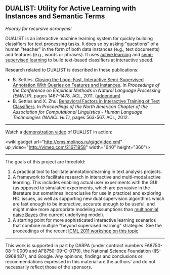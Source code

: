 ## DUALIST: Utility for Active Learning with Instances and Semantic Terms ##

_Hooray for recursive acronyms!_

DUALIST is an interactive machine learning system for quickly building classifiers for text processing tasks. It does so by asking "questions" of a human "teacher" in the form of both data instances (e.g., text documents) and features (e.g., words or phrases). It uses [active learning](http://www.cs.cmu.edu/~bsettles/pub/settles.activelearning.pdf) and [semi-supervised learning](http://www.cs.wisc.edu/~jerryzhu/pub/ssl_survey.pdf) to build text-based classifiers at interactive speed.

Research related to DUALIST is described in these publications:

  * B. Settles. [Closing the Loop: Fast, Interactive Semi-Supervised Annotation With Queries on Features and Instances](http://aclweb.org/anthology/D/D11/D11-1136.pdf). In _Proceedings of the Conference on Empirical Methods in Natural Language Processing (EMNLP)_, pages 1467-1478. ACL, 2011. ([addendum](http://www.cs.cmu.edu/~bsettles/pub/settles.emnlp11addendum.pdf))
  * B. Settles and X. Zhu. [Behavioral Factors in Interactive Training of Text Classifiers](http://www.cs.cmu.edu/~bsettles/pub/settles.naacl12short.pdf). In _Proceedings of the North American Chapter of the Association for Computational Linguistics - Human Language Technologies (NAACL HLT)_, pages 563-567. ACL, 2012.


---


Watch a [demonstration video](http://vimeo.com/21671958) of DUALIST in action:

<wiki:gadget url="http://cms.molinos.ru/g/gcVideo.xml" up\_video="http://vimeo.com/21671958" width="640" height="360"/>


---


The goals of this project are threefold:

  1. A practical tool to facilitate annotation/learning in text analysis projects.
  1. A framework to facilitate research in interactive and multi-modal active learning. This includes enabling actual user experiments with the GUI (as opposed to simulated experiments, which are pervasive in the literature but sometimes inconclusive for use in practice) and exploring HCI issues, as well as supporting new dual supervision algorithms which are fast enough to be interactive, accurate enough to be useful, and might make more appropriate modeling assumptions than [multinomial naive Bayes](http://en.wikipedia.org/wiki/Naive_Bayes_classifier) (the current underlying model).
  1. A starting point for more sophisticated interactive learning scenarios that combine multiple "beyond supervised learning" strategies. See the proceedings of the recent [ICML 2011 workshop on this topic](https://sites.google.com/site/comblearn/).


---


This work is supported in part by DARPA (under contract numbers FA8750-08-1-0009 and AF8750-09-C-0179), the National Science Foundation (IIS-0968487), and Google. Any opinions, findings and conclusions or recommendations expressed in this material are the authors' and do not necessarily reflect those of the sponsors.